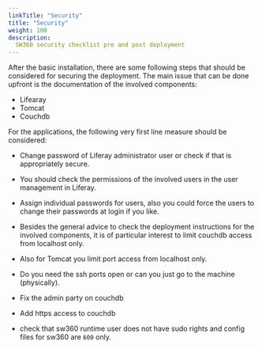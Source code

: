 ```yaml
---
linkTitle: "Security"
title: "Security"
weight: 100
description: 
  SW360 security checklist pre and post deployment
---
```


After the basic installation, there are some following steps that should be considered for securing the deployment. The main issue that can be done upfront is the documentation of the involved components:

* Lifearay
* Tomcat
* Couchdb

For the applications, the following very first line measure should be considered:

* Change password of Liferay administrator user or check if that is appropriately secure.

* You should check the permissions of the involved users in the user management in Liferay.

* Assign individual passwords for users, also you could force the users to change their passwords at login if you like.

* Besides the general advice to check the deployment instructions for the involved components, it is of particular interest to limit couchdb access from localhost only.

* Also for Tomcat you limit port access from localhost only.

* Do you need the ssh ports open or can you just go to the machine (physically).

* Fix the admin party on couchdb

* Add https access to couchdb

* check that sw360 runtime user does not have sudo rights and config files for sw360 are `600` only.

